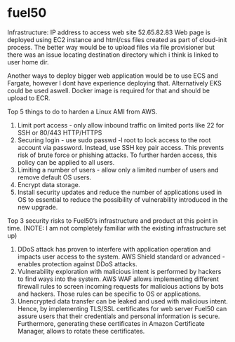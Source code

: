 # fuel50
Infrastructure:
IP address to access web site 52.65.82.83
Web page is deployed using EC2 instance and html/css files created as part of cloud-init process.
The better way would be to upload files via file provisioner but there was an issue locating destination directory which i think is linked to user home dir.

Another ways to deploy bigger web application would be to use ECS and Fargate, however I dont have experience deploying that.
Alternatively EKS could be used aswell. Docker image is required for that and should be upload to ECR.


Top 5 things to do to harden a Linux AMI from AWS.
1. Limit port access - only allow inbound traffic on limited ports like 22 for SSH or 80/443 HTTP/HTTPS
2. Securing login - use sudo passwd -l root to lock access to the root account via password. Instead, use SSH key pair access. This prevents risk of brute force or phishing attacks. To further harden access, this policy can be applied to all users.
3. Limiting a number of users - allow only a limited number of users and remove default OS users.
4. Encrypt data storage.
5. Install security updates and reduce the number of applications used in OS to essential to reduce the possibility of vulnerability introduced in the new upgrade.

Top 3 security risks to Fuel50’s infrastructure and product at this point
in time. 
(NOTE: I am not completely familiar with the existing infrastructure set up)
1. DDoS attack has proven to interfere with application operation and impacts user access to the system. AWS Shield standard or advanced - enables protection against DDoS attacks.
2. Vulnerability exploration with malicious intent is performed by hackers to find ways into the system. AWS WAF allows implementing different firewall rules to screen incoming requests for malicious actions by bots and hackers. Those rules can be specific to OS or applications.
3. Unencrypted data transfer can be leaked and used with malicious intent. Hence, by implementing TLS/SSL certificates for web server Fuel50 can assure users that their credentials and personal information is secure. Furthermore, generating these certificates in Amazon Certificate Manager, allows to rotate these certificates.
